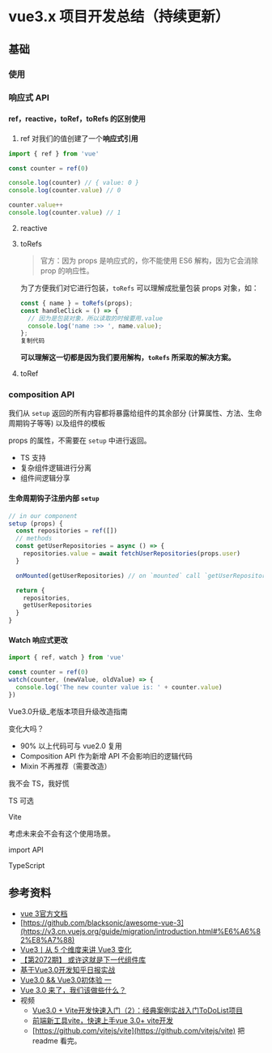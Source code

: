 # vue3.x 项目开发总结（持续更新）

## 基础

### 使用

### 响应式 API

#### ref，reactive，toRef，toRefs 的区别使用

1. ref  对我们的值创建了一个**响应式引用**

```js
import { ref } from 'vue'

const counter = ref(0)

console.log(counter) // { value: 0 }
console.log(counter.value) // 0

counter.value++
console.log(counter.value) // 1
```

2. reactive

3. toRefs

   > 官方：因为 props 是响应式的，你不能使用 ES6 解构，因为它会消除 prop 的响应性。

   为了方便我们对它进行包装，`toRefs` 可以理解成批量包装 props 对象，如：

   ```js
   const { name } = toRefs(props);
   const handleClick = () => {
     // 因为是包装对象，所以读取的时候要用.value
     console.log('name :>> ', name.value);
   };
   复制代码
   ```

   **可以理解这一切都是因为我们要用解构，`toRefs` 所采取的解决方案。**

4. toRef

### composition API

我们从 `setup` 返回的所有内容都将暴露给组件的其余部分 (计算属性、方法、生命周期钩子等等) 以及组件的模板

props 的属性，不需要在 `setup` 中进行返回。

- TS 支持
- 复杂组件逻辑进行分离
- 组件间逻辑分享

#### 生命周期钩子注册内部 `setup`

```js
// in our component
setup (props) {
  const repositories = ref([])
  // methods
  const getUserRepositories = async () => {
    repositories.value = await fetchUserRepositories(props.user)
  }

  onMounted(getUserRepositories) // on `mounted` call `getUserRepositories`

  return {
    repositories,
    getUserRepositories
  }
}
```

#### Watch 响应式更改

```js
import { ref, watch } from 'vue'

const counter = ref(0)
watch(counter, (newValue, oldValue) => {
  console.log('The new counter value is: ' + counter.value)
})
```

Vue3.0升级_老版本项目升级改造指南

变化大吗？

- 90% 以上代码可与 vue2.0 复用
- Composition API 作为新增 API 不会影响旧的逻辑代码
- Mixin 不再推荐（需要改造）

我不会 TS，我好慌

TS 可选

Vite

考虑未来会不会有这个使用场景。

import API

TypeScript



## 参考资料

- [vue 3官方文档]( https://vue3js.cn/docs/zh/guide/migration/introduction.html#%E5%BF%AB%E9%80%9F%E5%BC%80%E5%A7%8B)
- [https://github.com/blacksonic/awesome-vue-3](https://v3.cn.vuejs.org/guide/migration/introduction.html#%E6%A6%82%E8%A7%88)
- [Vue3丨从 5 个维度来讲 Vue3 变化](https://juejin.cn/post/6910009240053055496#heading-0)
- [【第2072期】 或许这就是下一代组件库](https://mp.weixin.qq.com/s/hwzxIvE8OFkSaWvRL5M59A)
- [基于Vue3.0开发知乎日报实战](https://juejin.im/post/6854573216459915277#heading-7)
- [Vue3.0 && Vue3.0初体验 一](https://juejin.im/post/6847902215458258958)
- [Vue 3.0 来了，我们该做些什么？](https://juejin.im/post/6874604408030789640?utm_source=gold_browser_extension#comment)
- 视频
  - [Vue3.0 + Vite开发快速入门（2）：经典案例实战入门ToDoList项目](https://www.bilibili.com/video/BV1Ph411R7gg?t=1040)
  - [前端新工具vite，快速上手vue 3.0+ vite开发](https://www.bilibili.com/video/BV1LC4y1h7BF/?spm_id_from=333.788.videocard.3)
  - [https://github.com/vitejs/vite](https://github.com/vitejs/vite) 把 readme 看完。